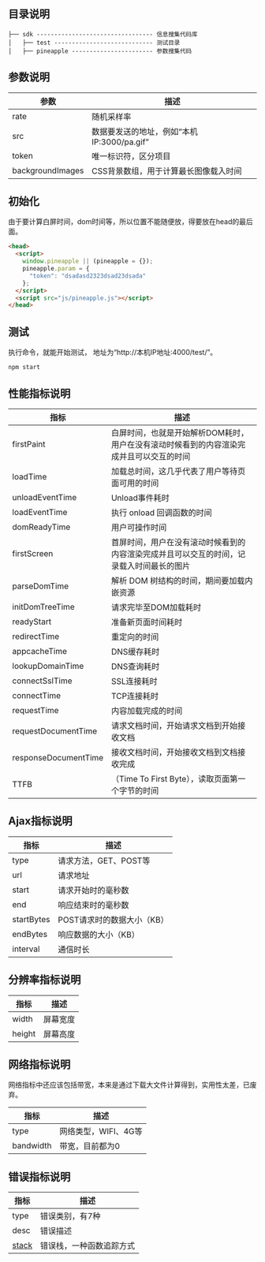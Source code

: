 ## 目录说明
```
├── sdk --------------------------------- 信息搜集代码库
│   ├── test ---------------------------- 测试目录
│   ├── pineapple ----------------------- 参数搜集代码
```

## 参数说明
| 参数     | 描述   |
| -------- | ----  |
| rate | 随机采样率 |
| src | 数据要发送的地址，例如“本机IP:3000/pa.gif” |
| token | 唯一标识符，区分项目 |
| backgroundImages | CSS背景数组，用于计算最长图像载入时间 |

## 初始化
由于要计算白屏时间，dom时间等，所以位置不能随便放，得要放在head的最后面。
```html
<head>
  <script>
    window.pineapple || (pineapple = {});
    pineapple.param = {
      "token": "dsadasd2323dsad23dsada"
    };
  </script>
  <script src="js/pineapple.js"></script>
</head>
```

## 测试
执行命令，就能开始测试， 地址为“http://本机IP地址:4000/test/”。
```
npm start
```

## 性能指标说明
| 指标     | 描述   |
| -------- | ----  |
| firstPaint | 白屏时间，也就是开始解析DOM耗时，用户在没有滚动时候看到的内容渲染完成并且可以交互的时间 |
| loadTime | 加载总时间，这几乎代表了用户等待页面可用的时间 |
| unloadEventTime | Unload事件耗时 |
| loadEventTime | 执行 onload 回调函数的时间 |
| domReadyTime | 用户可操作时间 |
| firstScreen | 首屏时间，用户在没有滚动时候看到的内容渲染完成并且可以交互的时间，记录载入时间最长的图片 |
| parseDomTime | 解析 DOM 树结构的时间，期间要加载内嵌资源 |
| initDomTreeTime | 请求完毕至DOM加载耗时 |
| readyStart | 准备新页面时间耗时 |
| redirectTime | 重定向的时间 |
| appcacheTime | DNS缓存耗时 |
| lookupDomainTime | DNS查询耗时 |
| connectSslTime | SSL连接耗时 |
| connectTime | TCP连接耗时 |
| requestTime | 内容加载完成的时间 |
| requestDocumentTime | 请求文档时间，开始请求文档到开始接收文档 |
| responseDocumentTime | 接收文档时间，开始接收文档到文档接收完成 |
| TTFB | （Time To First Byte），读取页面第一个字节的时间 |

## Ajax指标说明
| 指标     | 描述   |
| -------- | ----  |
| type | 请求方法，GET、POST等 |
| url | 请求地址 |
| start | 请求开始时的毫秒数 |
| end | 响应结束时的毫秒数 |
| startBytes | POST请求时的数据大小（KB） |
| endBytes | 响应数据的大小（KB） |
| interval | 通信时长 |


## 分辨率指标说明
| 指标     | 描述   |
| -------- | ----  |
| width | 屏幕宽度 |
| height | 屏幕高度 |

## 网络指标说明
网络指标中还应该包括带宽，本来是通过下载大文件计算得到，实用性太差，已废弃。

| 指标     | 描述   |
| -------- | ----  |
| type | 网络类型，WIFI、4G等 |
| bandwidth | 带宽，目前都为0 |

## 错误指标说明
| 指标     | 描述   |
| -------- | ----  |
| type | 错误类别，有7种 |
| desc | 错误描述 |
| [stack](https://developer.mozilla.org/zh-CN/docs/Web/JavaScript/Reference/Global_Objects/Error/Stack) | 错误栈，一种函数追踪方式 |

